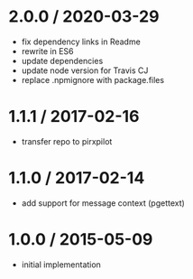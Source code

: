
2.0.0 / 2020-03-29
==================

 * fix dependency links in Readme
 * rewrite in ES6
 * update dependencies
 * update node version for Travis CJ
 * replace .npmignore with package.files

1.1.1 / 2017-02-16
==================

 * transfer repo to pirxpilot

1.1.0 / 2017-02-14
==================

 * add support for message context (pgettext)

1.0.0 / 2015-05-09
==================

 * initial implementation
